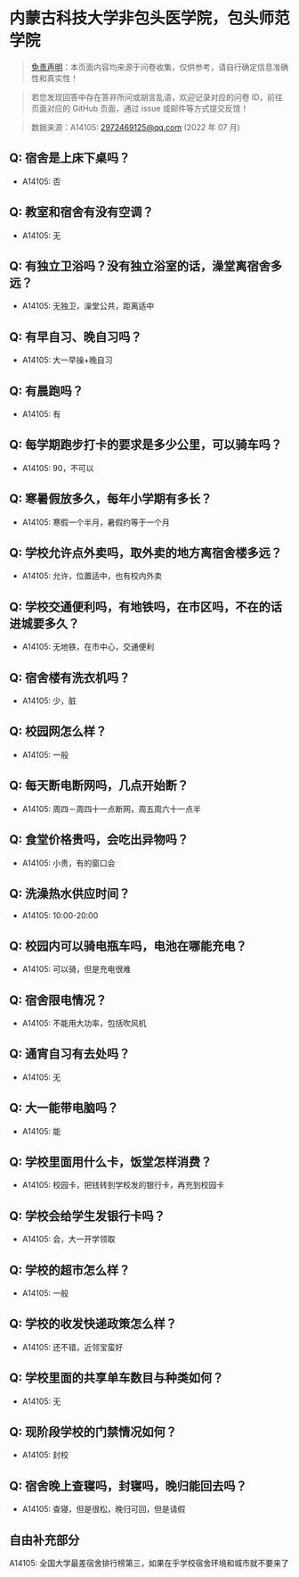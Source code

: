 # 内蒙古科技大学非包头医学院，包头师范学院

> [免责声明](https://colleges.chat/#_3)：本页面内容均来源于问卷收集，仅供参考，请自行确定信息准确性和真实性！

> 若您发现回答中存在答非所问或胡言乱语，欢迎记录对应的问卷 ID，前往页面对应的 GitHub 页面，通过 issue 或邮件等方式提交反馈！

> 数据来源：A14105: 2972469125@qq.com (2022 年 07 月)

## Q: 宿舍是上床下桌吗？

- A14105: 否

## Q: 教室和宿舍有没有空调？

- A14105: 无

## Q: 有独立卫浴吗？没有独立浴室的话，澡堂离宿舍多远？

- A14105: 无独卫，澡堂公共，距离适中

## Q: 有早自习、晚自习吗？

- A14105: 大一早操+晚自习

## Q: 有晨跑吗？

- A14105: 有

## Q: 每学期跑步打卡的要求是多少公里，可以骑车吗？

- A14105: 90，不可以

## Q: 寒暑假放多久，每年小学期有多长？

- A14105: 寒假一个半月，暑假约等于一个月

## Q: 学校允许点外卖吗，取外卖的地方离宿舍楼多远？

- A14105: 允许，位置适中，也有校内外卖

## Q: 学校交通便利吗，有地铁吗，在市区吗，不在的话进城要多久？

- A14105: 无地铁，在市中心，交通便利

## Q: 宿舍楼有洗衣机吗？

- A14105: 少，脏

## Q: 校园网怎么样？

- A14105: 一般

## Q: 每天断电断网吗，几点开始断？

- A14105: 周四－周四十一点断网，周五周六十一点半

## Q: 食堂价格贵吗，会吃出异物吗？

- A14105: 小贵，有的窗口会

## Q: 洗澡热水供应时间？

- A14105: 10:00-20:00

## Q: 校园内可以骑电瓶车吗，电池在哪能充电？

- A14105: 可以骑，但是充电很难

## Q: 宿舍限电情况？

- A14105: 不能用大功率，包括吹风机

## Q: 通宵自习有去处吗？

- A14105: 无

## Q: 大一能带电脑吗？

- A14105: 能

## Q: 学校里面用什么卡，饭堂怎样消费？

- A14105: 校园卡，把钱转到学校发的银行卡，再充到校园卡

## Q: 学校会给学生发银行卡吗？

- A14105: 会，大一开学领取

## Q: 学校的超市怎么样？

- A14105: 一般

## Q: 学校的收发快递政策怎么样？

- A14105: 还不错，近邻宝蛮好

## Q: 学校里面的共享单车数目与种类如何？

- A14105: 无

## Q: 现阶段学校的门禁情况如何？

- A14105: 封校

## Q: 宿舍晚上查寝吗，封寝吗，晚归能回去吗？

- A14105: 查寝，但是很松，晚归可回，但是请假

## 自由补充部分

A14105: 全国大学最差宿舍排行榜第三，如果在乎学校宿舍环境和城市就不要来了